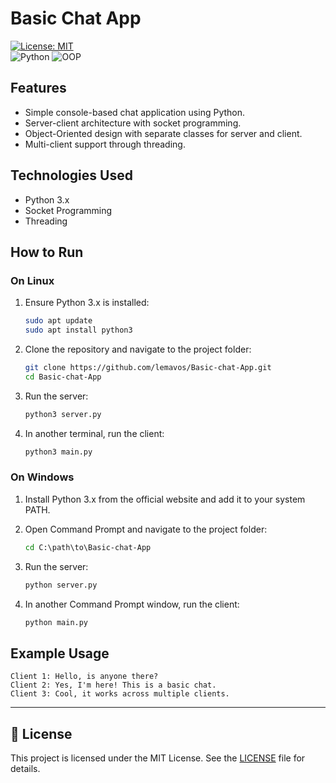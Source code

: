 
# Basic Chat App

[![License: MIT](https://img.shields.io/badge/License-MIT-yellow.svg)](https://opensource.org/licenses/MIT)  
![Python](https://img.shields.io/badge/Python-Programming-blue.svg) ![OOP](https://img.shields.io/badge/Object--Oriented%20Programming-green.svg)

## Features

- Simple console-based chat application using Python.
- Server-client architecture with socket programming.
- Object-Oriented design with separate classes for server and client.
- Multi-client support through threading.

## Technologies Used

- Python 3.x
- Socket Programming
- Threading

## How to Run

### On Linux

1. Ensure Python 3.x is installed:
   ```bash
   sudo apt update
   sudo apt install python3
   ```

2. Clone the repository and navigate to the project folder:
   ```bash
   git clone https://github.com/lemavos/Basic-chat-App.git
   cd Basic-chat-App
   ```

3. Run the server:
   ```bash
   python3 server.py
   ```

4. In another terminal, run the client:
   ```bash
   python3 main.py
   ```

### On Windows

1. Install Python 3.x from the official website and add it to your system PATH.

2. Open Command Prompt and navigate to the project folder:
   ```cmd
   cd C:\path\to\Basic-chat-App
   ```

3. Run the server:
   ```cmd
   python server.py
   ```

4. In another Command Prompt window, run the client:
   ```cmd
   python main.py
   ```

## Example Usage

```text
Client 1: Hello, is anyone there?
Client 2: Yes, I'm here! This is a basic chat.
Client 3: Cool, it works across multiple clients.
```

---

## 📄 License

This project is licensed under the MIT License. See the [LICENSE](LICENSE) file for details.
